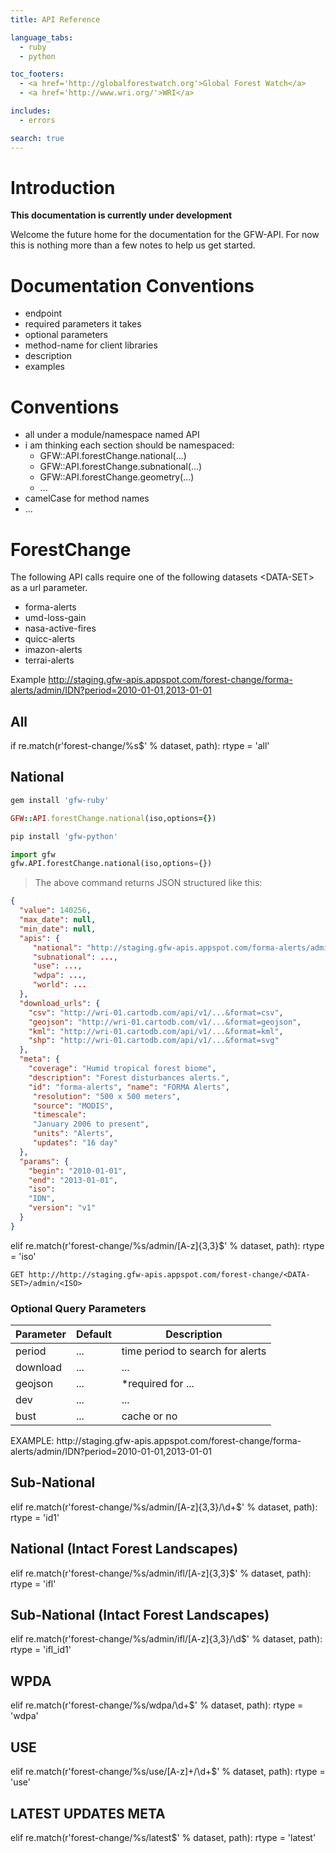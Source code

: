 ```yaml
---
title: API Reference

language_tabs:
  - ruby
  - python

toc_footers:
  - <a href='http://globalforestwatch.org'>Global Forest Watch</a>
  - <a href='http://www.wri.org/'>WRI</a>

includes:
  - errors

search: true
---
```


# Introduction

**This documentation is currently under development**

Welcome the future home for the documentation for the GFW-API. For now this is nothing more than a few notes to help us get started.

# Documentation Conventions

* endpoint
* required parameters it takes
* optional parameters
* method-name for client libraries
* description
* examples

# Conventions

* all under a module/namespace named API
* i am thinking each section should be namespaced:
  - GFW::API.forestChange.national(...)
  - GFW::API.forestChange.subnational(...)
  - GFW::API.forestChange.geometry(...)
  - ...
* camelCase for method names
* ...

# ForestChange

The following API calls require one of the following datasets \<DATA-SET\> as a url parameter.

* forma-alerts
* umd-loss-gain
* nasa-active-fires
* quicc-alerts
* imazon-alerts
* terrai-alerts

Example http://staging.gfw-apis.appspot.com/forest-change/forma-alerts/admin/IDN?period=2010-01-01,2013-01-01

## All

if re.match(r'forest-change/%s$' % dataset, path):
    rtype = 'all'

## National

```ruby
gem install 'gfw-ruby'

GFW::API.forestChange.national(iso,options={})
```

```python
pip install 'gfw-python'

import gfw
gfw.API.forestChange.national(iso,options={})

```

> The above command returns JSON structured like this:

```json
{
  "value": 140256,
  "max_date": null, 
  "min_date": null,
  "apis": {
     "national": "http://staging.gfw-apis.appspot.com/forma-alerts/admin{/iso}{?period,download,bust,dev}", 
     "subnational": ..., 
     "use": ..., 
     "wdpa": ..., 
     "world": ...
  }, 
  "download_urls": {
    "csv": "http://wri-01.cartodb.com/api/v1/...&format=csv", 
    "geojson": "http://wri-01.cartodb.com/v1/...&format=geojson",
    "kml": "http://wri-01.cartodb.com/api/v1/...&format=kml", 
    "shp": "http://wri-01.cartodb.com/api/v1/...&format=svg"
  }, 
  "meta": {
    "coverage": "Humid tropical forest biome", 
    "description": "Forest disturbances alerts.", 
    "id": "forma-alerts", "name": "FORMA Alerts",
     "resolution": "500 x 500 meters", 
     "source": "MODIS", 
     "timescale": 
     "January 2006 to present", 
     "units": "Alerts", 
     "updates": "16 day"
  }, 
  "params": {
    "begin": "2010-01-01", 
    "end": "2013-01-01", 
    "iso": 
    "IDN", 
    "version": "v1"
  }
}
```

elif re.match(r'forest-change/%s/admin/[A-z]{3,3}$' % dataset, path):
    rtype = 'iso'

`GET http://http://staging.gfw-apis.appspot.com/forest-change/<DATA-SET>/admin/<ISO>`

### Optional Query Parameters
Parameter | Default | Description
--------- | ------- | -------- 
period | ... | time period to search for alerts
download | ... | ...
geojson | ... | *required for ...  
dev | ... | ...
bust | ... | cache or no

<aside class="success">
EXAMPLE: http://staging.gfw-apis.appspot.com/forest-change/forma-alerts/admin/IDN?period=2010-01-01,2013-01-01
</aside>

## Sub-National

elif re.match(r'forest-change/%s/admin/[A-z]{3,3}/\d+$' % dataset, path):
    rtype = 'id1'

## National (Intact Forest Landscapes)

elif re.match(r'forest-change/%s/admin/ifl/[A-z]{3,3}$' % dataset, path):
    rtype = 'ifl'

## Sub-National (Intact Forest Landscapes)

elif re.match(r'forest-change/%s/admin/ifl/[A-z]{3,3}/\d$' % dataset, path):
    rtype = 'ifl_id1'        

## WPDA

elif re.match(r'forest-change/%s/wdpa/\d+$' % dataset, path):
    rtype = 'wdpa'

## USE

elif re.match(r'forest-change/%s/use/[A-z]+/\d+$' % dataset, path):
    rtype =  'use'

## LATEST UPDATES META

elif re.match(r'forest-change/%s/latest$' % dataset, path):
    rtype = 'latest'

